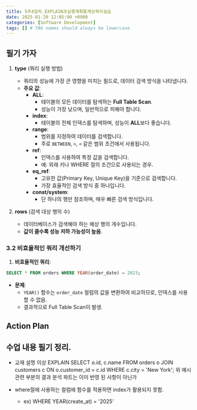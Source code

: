 ```yaml
---
title: 5주4일차_EXPLAIN과실행계획통계성쿼리실습
date: 2025-01-20 12:05:00 +0900
categories: [Software Development]
tags: [] # TAG names should always be lowercase
---
```


## 필기 가자
1. **type** (쿼리 실행 방법)
    - 쿼리의 성능에 가장 큰 영향을 미치는 필드로, 데이터 검색 방식을 나타냅니다.
    - **주요 값**:
        - **ALL**:
            - 테이블의 모든 데이터를 탐색하는 **Full Table Scan**.
            - 성능이 가장 낮으며, 일반적으로 피해야 합니다.
        - **index**:
            - 테이블의 전체 인덱스를 탐색하며, 성능이 **ALL**보다 좋습니다.
        - **range**:
            - 범위를 지정하여 데이터를 검색합니다.
            - 주로 `BETWEEN`, `>`, `<` 같은 범위 조건에서 사용됩니다.
        - **ref**:
            - 인덱스를 사용하여 특정 값을 검색합니다.
            - 예: 외래 키나 WHERE 절의 조건으로 사용되는 경우.
        - **eq_ref**:
            - 고유한 값(Primary Key, Unique Key)을 기준으로 검색합니다.
            - 가장 효율적인 검색 방식 중 하나입니다.
        - **const/system**:
            - 단 하나의 행만 참조하며, 매우 빠른 검색 방식입니다.

3. **rows** (검색 대상 행의 수)
    - 데이터베이스가 검색해야 하는 예상 행의 개수입니다.
    - **값이 클수록 성능 저하 가능성이 높음**.


### **3.2 비효율적인 쿼리 개선하기**

1. **비효율적인 쿼리**:

```sql
SELECT * FROM orders WHERE YEAR(order_date) = 2023;
```

- **문제**:
    - `YEAR()` 함수는 `order_date` 컬럼의 값을 변환하여 비교하므로, 인덱스를 사용할 수 없음.
    - 결과적으로 Full Table Scan이 발생.

## Action Plan


## 수업 내용 필기 정리.
* 교재 설명 이상
EXPLAIN SELECT o.id, c.name
FROM orders o
JOIN customers c ON o.customer_id = c.id
WHERE c.city = 'New York';
위 예시 관련 부분의 결과 분석 파트는 이미 반영 된 사항이 아닌가

* where절에 사용하는 컬럼에 함수를 적용하면 index가 활용되지 못함.
  * ex) WHERE YEAR(create_at) = '2025'

